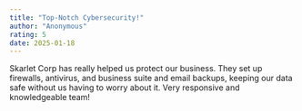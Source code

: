 ```yaml
---
title: "Top-Notch Cybersecurity!"  
author: "Anonymous"  
rating: 5  
date: 2025-01-18  
---  
```

Skarlet Corp has really helped us protect our business. They set up firewalls, antivirus, and business suite and email backups, keeping our data safe without us having to worry about it. Very responsive and knowledgeable team!